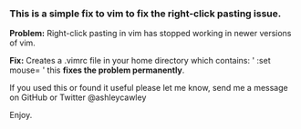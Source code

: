 ### This is a simple fix to vim to fix the right-click pasting issue.

**Problem:** Right-click pasting in vim has stopped working in newer versions of vim.

**Fix:** Creates a .vimrc file in your home directory which contains: ' :set mouse= ' this **fixes the problem permanently**.

If you used this or found it useful please let me know, send me a message on GitHub or Twitter @ashleycawley

Enjoy.
